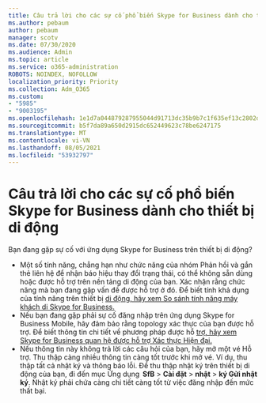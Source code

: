 ```yaml
---
title: Câu trả lời cho các sự cố phổ biến Skype for Business dành cho thiết bị di động
ms.author: pebaum
author: pebaum
manager: scotv
ms.date: 07/30/2020
ms.audience: Admin
ms.topic: article
ms.service: o365-administration
ROBOTS: NOINDEX, NOFOLLOW
localization_priority: Priority
ms.collection: Adm_O365
ms.custom:
- "5985"
- "9003195"
ms.openlocfilehash: 1e1d7a044879287955044d91713dc35b9b7c1f635ef13c2802dbb09a36058442
ms.sourcegitcommit: b5f7da89a650d2915dc652449623c78be6247175
ms.translationtype: MT
ms.contentlocale: vi-VN
ms.lasthandoff: 08/05/2021
ms.locfileid: "53932797"
---
```

# <a name="answers-to-common-issues-with-skype-for-business-for-mobile"></a>Câu trả lời cho các sự cố phổ biến Skype for Business dành cho thiết bị di động

Bạn đang gặp sự cố với ứng dụng Skype for Business trên thiết bị di động?

- Một số tính năng, chẳng hạn như chức năng của nhóm Phản hồi và gắn thẻ liên hệ để nhận báo hiệu thay đổi trạng thái, có thể không sẵn dùng hoặc được hỗ trợ trên nền tảng di động của bạn. Xác nhận rằng chức năng mà bạn đang gặp vấn đề được hỗ trợ ở đó. Để biết tính khả dụng của tính năng trên thiết bị [di động, hãy xem So sánh tính năng máy khách di Skype for Business.](https://technet.microsoft.com/library/Dn951412.aspx)
- Nếu bạn đang gặp phải sự cố đăng nhập trên ứng dụng Skype for Business Mobile, hãy đảm bảo rằng topology xác thực của bạn được hỗ trợ. Để biết thông tin chi tiết về phương pháp được hỗ [trợ, hãy xem Skype for Business quan hệ được hỗ trợ Xác thực Hiện đại.](https://docs.microsoft.com/skypeforbusiness/plan-your-deployment/modern-authentication/topologies-supported)  
- Nếu thông tin này không trả lời các câu hỏi của bạn, hãy mở một vé Hỗ trợ. Thu thập càng nhiều thông tin càng tốt trước khi mở vé. Ví dụ, thu thập tất cả nhật ký và thông báo lỗi. Để thu thập nhật ký trên thiết bị di động của bạn, đi đến mục Ứng dụng  **SfB** >   **Cài đặt**  >   **nhật**  >   **ký Gửi nhật ký**. Nhật ký phải chứa càng chi tiết càng tốt từ việc đăng nhập đến mức thất bại.
